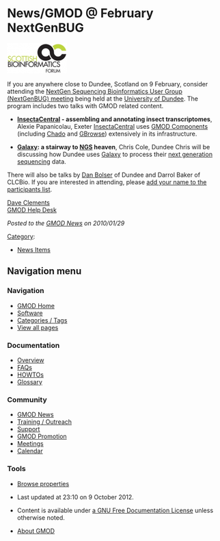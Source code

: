 



<span id="top"></span>




# <span dir="auto">News/GMOD @ February NextGenBUG</span>











<a href="http://genepool.bio.ed.ac.uk:16080/nextgenbug/meeting/20100209"
rel="nofollow" title="NextGenBUG 9 Feb Dundee"><img
src="https://raw.githubusercontent.com/GMOD/gmod.github.io/main/mediawiki/images/thumb/7/7b/SBForumLogo.png/140px-SBForumLogo.png"
srcset="https://raw.githubusercontent.com/GMOD/gmod.github.io/main/mediawiki/images/thumb/7/7b/SBForumLogo.png/210px-SBForumLogo.png 1.5x, https://raw.githubusercontent.com/GMOD/gmod.github.io/main/mediawiki/images/thumb/7/7b/SBForumLogo.png/280px-SBForumLogo.png 2x"
width="140" height="70" alt="NextGenBUG 9 Feb Dundee" /></a>



If you are anywhere close to Dundee, Scotland on 9 February, consider
attending the
<a href="http://genepool.bio.ed.ac.uk:16080/nextgenbug/meeting/20100209"
class="external text" rel="nofollow">NextGen Sequencing Bioinformatics
User Group (NextGenBUG) meeting</a> being held at the
<a href="http://www.lifesci.dundee.ac.uk/visit" class="external text"
rel="nofollow">University of Dundee</a>. The program includes two talks
with GMOD related content.

- **<a href="http://insectacentral.org" class="external text"
  rel="nofollow">InsectaCentral</a> - assembling and annotating insect
  transcriptomes**, Alexie Papanicolau, Exeter
  <a href="http://insectacentral.org" class="external text"
  rel="nofollow">InsectaCentral</a> uses [GMOD
  Components](../GMOD_Components "GMOD Components") (including
  <a href="../Chado" class="mw-redirect" title="Chado">Chado</a> and
  [GBrowse](../GBrowse.1 "GBrowse")) extensively in its infrastructure.

<!-- -->

- **[Galaxy](../Galaxy.1 "Galaxy"): a stairway to
  [NGS](../Next_Generation_Sequencing "Next Generation Sequencing")
  heaven**, Chris Cole, Dundee
  Chris will be discussing how Dundee uses
  [Galaxy](../Galaxy.1 "Galaxy") to process their
  <a href="../Next_generation_sequencing" class="mw-redirect"
  title="Next generation sequencing">next generation sequencing</a>
  data.

There will also be talks by [Dan
Bolser](../User%3ADanBolser "User%3ADanBolser") of Dundee and Darrol Baker
of CLCBio. If you are interested in attending, please
<a href="http://genepool.bio.ed.ac.uk:16080/nextgenbug/meeting/20100209"
class="external text" rel="nofollow">add your name to the participants
list</a>.

[Dave Clements](../User%3AClements "User%3AClements")  
[GMOD Help Desk](../GMOD_Help_Desk "GMOD Help Desk")

  



*Posted to the [GMOD News](../GMOD_News "GMOD News") on 2010/01/29*






[Category](../Special%3ACategories "Special%3ACategories"):

- [News Items](../Category%3ANews_Items "Category%3ANews Items")






## Navigation menu






### 



<a href="../Main_Page"
style="background-image: url(../../images/GMOD-cogs.png);"
title="Visit the main page"></a>


### Navigation



- <span id="n-GMOD-Home">[GMOD Home](../Main_Page)</span>
- <span id="n-Software">[Software](../GMOD_Components)</span>
- <span id="n-Categories-.2F-Tags">[Categories /
  Tags](../Categories)</span>
- <span id="n-View-all-pages">[View all
  pages](../Special:AllPages)</span>




### Documentation



- <span id="n-Overview">[Overview](../Overview)</span>
- <span id="n-FAQs">[FAQs](../Category%3AFAQ)</span>
- <span id="n-HOWTOs">[HOWTOs](../Category%3AHOWTO)</span>
- <span id="n-Glossary">[Glossary](../Glossary)</span>




### Community



- <span id="n-GMOD-News">[GMOD News](../GMOD_News)</span>
- <span id="n-Training-.2F-Outreach">[Training /
  Outreach](../Training_and_Outreach)</span>
- <span id="n-Support">[Support](../Support)</span>
- <span id="n-GMOD-Promotion">[GMOD Promotion](../GMOD_Promotion)</span>
- <span id="n-Meetings">[Meetings](../Meetings)</span>
- <span id="n-Calendar">[Calendar](../Calendar)</span>




### Tools

- <span id="t-smwbrowselink"><a href="../Special%3ABrowse/News-2FGMOD_@_February_NextGenBUG"
  rel="smw-browse">Browse properties</a></span>



- <span id="footer-info-lastmod">Last updated at 23:10 on 9 October
  2012.</span>
<!-- - <span id="footer-info-viewcount">8,431 page views.</span> -->
- <span id="footer-info-copyright">Content is available under
  <a href="http://www.gnu.org/licenses/fdl-1.3.html" class="external"
  rel="nofollow">a GNU Free Documentation License</a> unless otherwise
  noted.</span>

<!-- -->

- <span id="footer-places-about">[About
  GMOD](../GMOD%3AAbout "GMOD%3AAbout")</span>

<!-- -->




